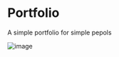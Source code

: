 # Portfolio
A simple portfolio for simple pepols

![image](https://github.com/MadaraV2492/Portfolio/assets/116122089/69c070c7-305a-4810-89ee-0108a5508b77)

